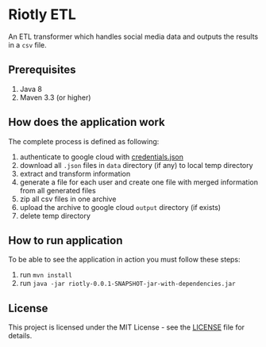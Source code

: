 # Riotly ETL

An ETL transformer which handles social media data and outputs the results in a `csv` file.

## Prerequisites

1. Java 8
2. Maven 3.3 (or higher)

## How does the application work

The complete process is defined as following:
1. authenticate to google cloud with [credentials.json](src/main/resources/credentials.json)
2. download all `.json` files in `data` directory (if any) to local temp directory
3. extract and transform information 
4. generate a file for each user and create one file with merged information from all generated files
5. zip all csv files in one archive
6. upload the archive to google cloud `output` directory (if exists)
7. delete temp directory

## How to run application

To be able to see the application in action you must follow these steps:

1. run `mvn install`
2. run `java -jar riotly-0.0.1-SNAPSHOT-jar-with-dependencies.jar `

## License

This project is licensed under the MIT License - see the [LICENSE](LICENSE) file for details. 